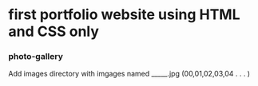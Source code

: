 # first portfolio website using HTML and CSS only


### photo-gallery
Add images directory with imgages named _____.jpg (00,01,02,03,04 . . . )
